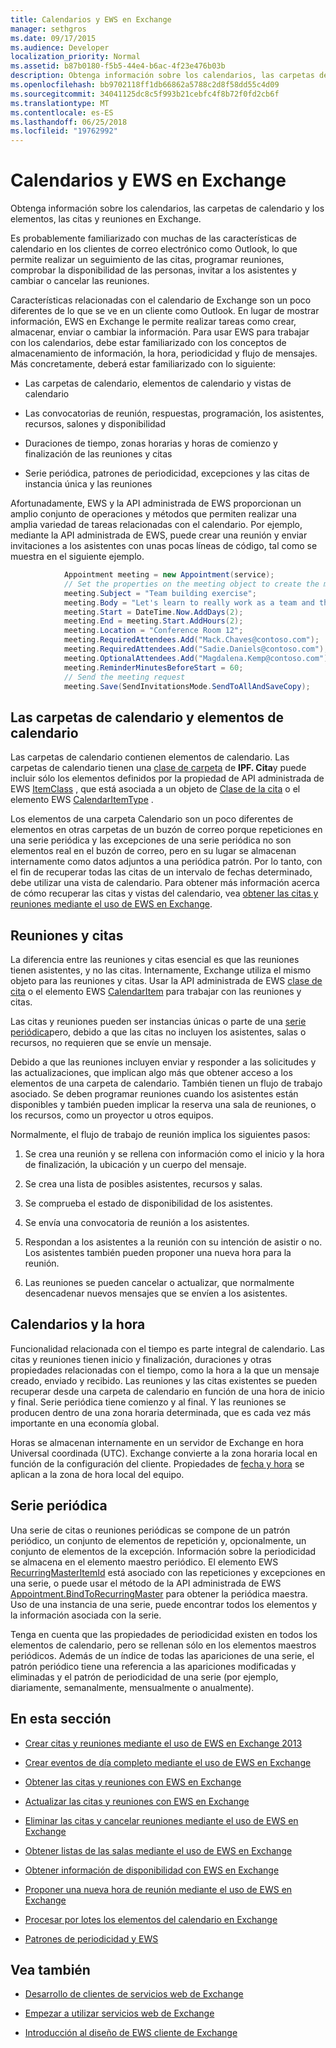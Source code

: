 ```yaml
---
title: Calendarios y EWS en Exchange
manager: sethgros
ms.date: 09/17/2015
ms.audience: Developer
localization_priority: Normal
ms.assetid: b87b0180-f5b5-44e4-b6ac-4f23e476b03b
description: Obtenga información sobre los calendarios, las carpetas de calendario y los elementos, las citas y reuniones en Exchange.
ms.openlocfilehash: bb9702118ff1db66862a5788c2d8f58dd55c4d09
ms.sourcegitcommit: 34041125dc8c5f993b21cebfc4f8b72f0fd2cb6f
ms.translationtype: MT
ms.contentlocale: es-ES
ms.lasthandoff: 06/25/2018
ms.locfileid: "19762992"
---
```

# <a name="calendars-and-ews-in-exchange"></a>Calendarios y EWS en Exchange

Obtenga información sobre los calendarios, las carpetas de calendario y los elementos, las citas y reuniones en Exchange.
  
Es probablemente familiarizado con muchas de las características de calendario en los clientes de correo electrónico como Outlook, lo que permite realizar un seguimiento de las citas, programar reuniones, comprobar la disponibilidad de las personas, invitar a los asistentes y cambiar o cancelar las reuniones.
  
Características relacionadas con el calendario de Exchange son un poco diferentes de lo que se ve en un cliente como Outlook. En lugar de mostrar información, EWS en Exchange le permite realizar tareas como crear, almacenar, enviar o cambiar la información. Para usar EWS para trabajar con los calendarios, debe estar familiarizado con los conceptos de almacenamiento de información, la hora, periodicidad y flujo de mensajes. Más concretamente, deberá estar familiarizado con lo siguiente:
  
- Las carpetas de calendario, elementos de calendario y vistas de calendario
    
- Las convocatorias de reunión, respuestas, programación, los asistentes, recursos, salones y disponibilidad
    
- Duraciones de tiempo, zonas horarias y horas de comienzo y finalización de las reuniones y citas
    
- Serie periódica, patrones de periodicidad, excepciones y las citas de instancia única y las reuniones
    
Afortunadamente, EWS y la API administrada de EWS proporcionan un amplio conjunto de operaciones y métodos que permiten realizar una amplia variedad de tareas relacionadas con el calendario. Por ejemplo, mediante la API administrada de EWS, puede crear una reunión y enviar invitaciones a los asistentes con unas pocas líneas de código, tal como se muestra en el siguiente ejemplo.
  
```cs
            Appointment meeting = new Appointment(service);
            // Set the properties on the meeting object to create the meeting.
            meeting.Subject = "Team building exercise";
            meeting.Body = "Let's learn to really work as a team and then have lunch!";
            meeting.Start = DateTime.Now.AddDays(2);
            meeting.End = meeting.Start.AddHours(2);
            meeting.Location = "Conference Room 12";
            meeting.RequiredAttendees.Add("Mack.Chaves@contoso.com");
            meeting.RequiredAttendees.Add("Sadie.Daniels@contoso.com");
            meeting.OptionalAttendees.Add("Magdalena.Kemp@contoso.com");
            meeting.ReminderMinutesBeforeStart = 60;
            // Send the meeting request
            meeting.Save(SendInvitationsMode.SendToAllAndSaveCopy);

```

## <a name="calendar-folders-and-calendar-items"></a>Las carpetas de calendario y elementos de calendario
<a name="bk_CalendarFolder"> </a>

Las carpetas de calendario contienen elementos de calendario. Las carpetas de calendario tienen una [clase de carpeta](http://msdn.microsoft.com/library/0041d135-2869-4612-89a5-d1aa86aa1093%28Office.15%29.aspx) de **IPF. Cita**y puede incluir sólo los elementos definidos por la propiedad de API administrada de EWS [ItemClass](http://msdn.microsoft.com/en-us/library/microsoft.exchange.webservices.data.item.itemclass%28v=exchg.80%29.aspx) , que está asociada a un objeto de [Clase de la cita](http://msdn.microsoft.com/en-us/library/microsoft.exchange.webservices.data.appointment%28v=exchg.80%29.aspx) o el elemento EWS [CalendarItemType](http://msdn.microsoft.com/library/1feb0788-adf7-4a7c-830c-005214ad930f%28Office.15%29.aspx) . 
  
Los elementos de una carpeta Calendario son un poco diferentes de elementos en otras carpetas de un buzón de correo porque repeticiones en una serie periódica y las excepciones de una serie periódica no son elementos real en el buzón de correo, pero en su lugar se almacenan internamente como datos adjuntos a una periódica patrón. Por lo tanto, con el fin de recuperar todas las citas de un intervalo de fechas determinado, debe utilizar una vista de calendario. Para obtener más información acerca de cómo recuperar las citas y vistas del calendario, vea [obtener las citas y reuniones mediante el uso de EWS en Exchange](how-to-get-appointments-and-meetings-by-using-ews-in-exchange.md).
  
## <a name="meetings-and-appointments"></a>Reuniones y citas
<a name="bk_meetings"> </a>

La diferencia entre las reuniones y citas esencial es que las reuniones tienen asistentes, y no las citas. Internamente, Exchange utiliza el mismo objeto para las reuniones y citas. Usar la API administrada de EWS [clase de cita](http://msdn.microsoft.com/en-us/library/microsoft.exchange.webservices.data.appointment%28v=exchg.80%29.aspx) o el elemento EWS [CalendarItem](http://msdn.microsoft.com/library/b0c1fd27-b6da-46e5-88b8-88f00c71ba80%28Office.15%29.aspx) para trabajar con las reuniones y citas. 
  
Las citas y reuniones pueden ser instancias únicas o parte de una [serie periódica](recurrence-patterns-and-ews.md)pero, debido a que las citas no incluyen los asistentes, salas o recursos, no requieren que se envíe un mensaje.
  
Debido a que las reuniones incluyen enviar y responder a las solicitudes y las actualizaciones, que implican algo más que obtener acceso a los elementos de una carpeta de calendario. También tienen un flujo de trabajo asociado. Se deben programar reuniones cuando los asistentes están disponibles y también pueden implicar la reserva una sala de reuniones, o los recursos, como un proyector u otros equipos.
  
Normalmente, el flujo de trabajo de reunión implica los siguientes pasos:
  
1. Se crea una reunión y se rellena con información como el inicio y la hora de finalización, la ubicación y un cuerpo del mensaje.
    
2. Se crea una lista de posibles asistentes, recursos y salas.
    
3. Se comprueba el estado de disponibilidad de los asistentes. 
    
4. Se envía una convocatoria de reunión a los asistentes.
    
5. Respondan a los asistentes a la reunión con su intención de asistir o no. Los asistentes también pueden proponer una nueva hora para la reunión.
    
6. Las reuniones se pueden cancelar o actualizar, que normalmente desencadenar nuevos mensajes que se envíen a los asistentes.
    
## <a name="calendars-and-time"></a>Calendarios y la hora
<a name="bk_Time"> </a>

Funcionalidad relacionada con el tiempo es parte integral de calendario. Las citas y reuniones tienen inicio y finalización, duraciones y otras propiedades relacionadas con el tiempo, como la hora a la que un mensaje creado, enviado y recibido. Las reuniones y las citas existentes se pueden recuperar desde una carpeta de calendario en función de una hora de inicio y final. Serie periódica tiene comienzo y al final. Y las reuniones se producen dentro de una zona horaria determinada, que es cada vez más importante en una economía global.
  
Horas se almacenan internamente en un servidor de Exchange en hora Universal coordinada (UTC). Exchange convierte a la zona horaria local en función de la configuración del cliente. Propiedades de [fecha y hora](http://msdn.microsoft.com/library/9c6ecd4c-779c-4fa5-8082-dd2bc0a751f4%28Office.15%29.aspx) se aplican a la zona de hora local del equipo. 
  
## <a name="recurring-series"></a>Serie periódica
<a name="bk_recurrence"> </a>

Una serie de citas o reuniones periódicas se compone de un patrón periódico, un conjunto de elementos de repetición y, opcionalmente, un conjunto de elementos de la excepción. Información sobre la periodicidad se almacena en el elemento maestro periódico. El elemento EWS [RecurringMasterItemId](http://msdn.microsoft.com/library/5800b58c-f3d7-4d8f-acc0-d13e02f4e258%28Office.15%29.aspx) está asociado con las repeticiones y excepciones en una serie, o puede usar el método de la API administrada de EWS [Appointment.BindToRecurringMaster](http://msdn.microsoft.com/en-us/library/dd635978%28v=EXCHG.80%29.aspx) para obtener la periódica maestra. Uso de una instancia de una serie, puede encontrar todos los elementos y la información asociada con la serie. 
  
Tenga en cuenta que las propiedades de periodicidad existen en todos los elementos de calendario, pero se rellenan sólo en los elementos maestros periódicos. Además de un índice de todas las apariciones de una serie, el patrón periódico tiene una referencia a las apariciones modificadas y eliminadas y el patrón de periodicidad de una serie (por ejemplo, diariamente, semanalmente, mensualmente o anualmente).
  
## <a name="in-this-section"></a>En esta sección
<a name="bk_inthissection"> </a>

- [Crear citas y reuniones mediante el uso de EWS en Exchange 2013](how-to-create-appointments-and-meetings-by-using-ews-in-exchange-2013.md)
    
- [Crear eventos de día completo mediante el uso de EWS en Exchange](how-to-create-all-day-events-by-using-ews-in-exchange.md)
    
- [Obtener las citas y reuniones con EWS en Exchange](how-to-get-appointments-and-meetings-by-using-ews-in-exchange.md)
    
- [Actualizar las citas y reuniones con EWS en Exchange](how-to-update-appointments-and-meetings-by-using-ews-in-exchange.md)
    
- [Eliminar las citas y cancelar reuniones mediante el uso de EWS en Exchange](how-to-delete-appointments-and-cancel-meetings-by-using-ews-in-exchange.md)
    
- [Obtener listas de las salas mediante el uso de EWS en Exchange](how-to-get-room-lists-by-using-ews-in-exchange.md)
    
- [Obtener información de disponibilidad con EWS en Exchange](how-to-get-free-busy-information-by-using-ews-in-exchange.md)
    
- [Proponer una nueva hora de reunión mediante el uso de EWS en Exchange](how-to-propose-a-new-meeting-time-by-using-ews-in-exchange.md)
    
- [Procesar por lotes los elementos del calendario en Exchange](how-to-process-calendar-items-in-batches-in-exchange.md)
    
- [Patrones de periodicidad y EWS](recurrence-patterns-and-ews.md)
    
## <a name="see-also"></a>Vea también


- [Desarrollo de clientes de servicios web de Exchange](develop-web-service-clients-for-exchange.md)
    
- [Empezar a utilizar servicios web de Exchange](start-using-web-services-in-exchange.md)
    
- [Introducción al diseño de EWS cliente de Exchange](ews-client-design-overview-for-exchange.md)
    

